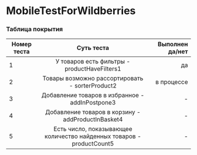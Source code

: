 # MobileTestForWildberries
### Таблица покрытия
| Номер теста |Суть теста          | Выполнен да/нет|
| ------------- |:------------------:| -----:|
|1|У товаров есть фильтры - productHaveFilters1|да|
|2|Товары возможно рассортировать - sorterProduct2|в процессе|
|3|Добавление товаров в  избранное - addInPostpone3|-|
|4|Добавление товаров в корзину - addProductInBasket4|-|
|5|Есть число, показывающее количество найденных товаров - productCount5|-|  

